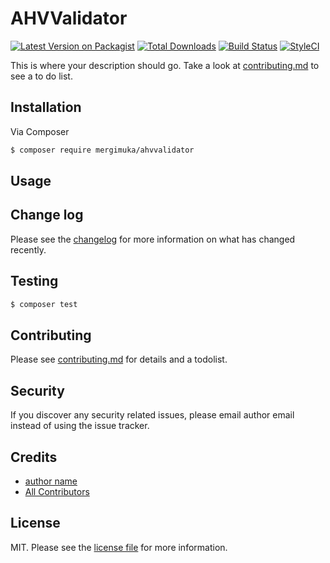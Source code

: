 # AHVValidator

[![Latest Version on Packagist][ico-version]][link-packagist]
[![Total Downloads][ico-downloads]][link-downloads]
[![Build Status][ico-travis]][link-travis]
[![StyleCI][ico-styleci]][link-styleci]

This is where your description should go. Take a look at [contributing.md](contributing.md) to see a to do list.

## Installation

Via Composer

``` bash
$ composer require mergimuka/ahvvalidator
```

## Usage

## Change log

Please see the [changelog](changelog.md) for more information on what has changed recently.

## Testing

``` bash
$ composer test
```

## Contributing

Please see [contributing.md](contributing.md) for details and a todolist.

## Security

If you discover any security related issues, please email author email instead of using the issue tracker.

## Credits

- [author name][link-author]
- [All Contributors][link-contributors]

## License

MIT. Please see the [license file](license.md) for more information.

[ico-version]: https://img.shields.io/packagist/v/mergimuka/ahvvalidator.svg?style=flat-square
[ico-downloads]: https://img.shields.io/packagist/dt/mergimuka/ahvvalidator.svg?style=flat-square
[ico-travis]: https://img.shields.io/travis/mergimuka/ahvvalidator/master.svg?style=flat-square
[ico-styleci]: https://styleci.io/repos/12345678/shield

[link-packagist]: https://packagist.org/packages/mergimuka/ahvvalidator
[link-downloads]: https://packagist.org/packages/mergimuka/ahvvalidator
[link-travis]: https://travis-ci.org/mergimuka/ahvvalidator
[link-styleci]: https://styleci.io/repos/12345678
[link-author]: https://github.com/mergimuka
[link-contributors]: ../../contributors
